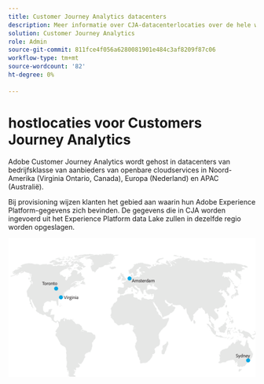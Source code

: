 ```yaml
---
title: Customer Journey Analytics datacenters
description: Meer informatie over CJA-datacenterlocaties over de hele wereld.
solution: Customer Journey Analytics
role: Admin
source-git-commit: 811fce4f056a6280081901e484c3af8209f87c06
workflow-type: tm+mt
source-wordcount: '82'
ht-degree: 0%

---
```



# hostlocaties voor Customers Journey Analytics

Adobe Customer Journey Analytics wordt gehost in datacenters van bedrijfsklasse van aanbieders van openbare cloudservices in Noord-Amerika (Virginia Ontario, Canada), Europa (Nederland) en APAC (Australië).

Bij provisioning wijzen klanten het gebied aan waarin hun Adobe Experience Platform-gegevens zich bevinden. De gegevens die in CJA worden ingevoerd uit het Experience Platform data Lake zullen in dezelfde regio worden opgeslagen.

![CJA-datacenters](assets/data-centers.png)
